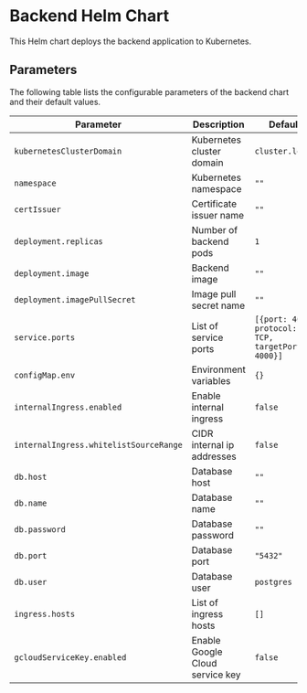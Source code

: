 # Backend Helm Chart

This Helm chart deploys the backend application to Kubernetes.

## Parameters

The following table lists the configurable parameters of the backend chart and their default values.

| Parameter | Description | Default |
|-----------|-------------|---------|
| `kubernetesClusterDomain` | Kubernetes cluster domain | `cluster.local` |
| `namespace` | Kubernetes namespace | `""` |
| `certIssuer` | Certificate issuer name | `""` |
| `deployment.replicas` | Number of backend pods | `1` |
| `deployment.image` | Backend image | `""` |
| `deployment.imagePullSecret` | Image pull secret name | `""` |
| `service.ports` | List of service ports | `[{port: 4000, protocol: TCP, targetPort: 4000}]` |
| `configMap.env` | Environment variables | `{}` |
| `internalIngress.enabled` | Enable internal ingress | `false` |
| `internalIngress.whitelistSourceRange` | CIDR internal ip addresses | `false` |
| `db.host` | Database host | `""` |
| `db.name` | Database name | `""` |
| `db.password` | Database password | `""` |
| `db.port` | Database port | `"5432"` |
| `db.user` | Database user | `postgres` |
| `ingress.hosts` | List of ingress hosts | `[]` |
| `gcloudServiceKey.enabled` | Enable Google Cloud service key | `false` |